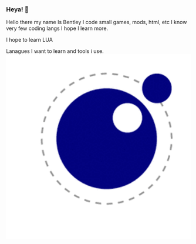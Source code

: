 ### Heya! 👋

<!--
**27ts/27ts** is a ✨ _special_ ✨ repository because its `README.md` (this file) appears on your GitHub profile.
-->Hello there my name Is Bentley I code small games, mods, html, etc I know very few coding langs I hope I learn more.
I hope to learn LUA

Lanagues I want to learn and tools i use.
![](images/lua30.gif)
